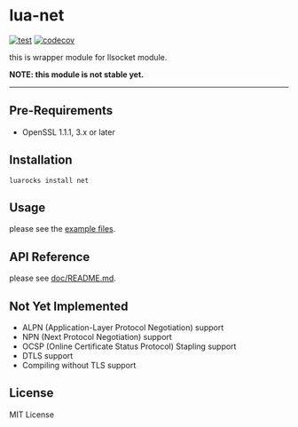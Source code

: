 lua-net
=======

[![test](https://github.com/mah0x211/lua-net/actions/workflows/test.yml/badge.svg)](https://github.com/mah0x211/lua-net/actions/workflows/test.yml)
[![codecov](https://codecov.io/gh/mah0x211/lua-net/branch/master/graph/badge.svg)](https://codecov.io/gh/mah0x211/lua-net)


this is wrapper module for llsocket module.

**NOTE: this module is not stable yet.**

***

## Pre-Requirements

- OpenSSL 1.1.1, 3.x or later


## Installation

```
luarocks install net
```


## Usage

please see the [example files](example/).


## API Reference

please see [doc/README.md](doc/README.md).


## Not Yet Implemented

- ALPN (Application-Layer Protocol Negotiation) support
- NPN (Next Protocol Negotiation) support
- OCSP (Online Certificate Status Protocol) Stapling support
- DTLS support
- Compiling without TLS support


## License

MIT License
